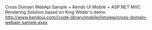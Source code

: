 Cross Domain WebApi Sample + Kendo UI Mobile + ASP.NET MVC Rendering
Solution based on King Wilder's demo: http://www.kendoui.com//code-library/mobile/listview/cross-domain-webapi-sample.aspx
